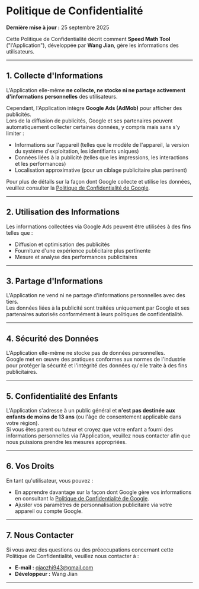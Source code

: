 # Politique de Confidentialité

**Dernière mise à jour :** 25 septembre 2025

Cette Politique de Confidentialité décrit comment **Speed Math Tool** ("l'Application"), développée par **Wang Jian**, gère les informations des utilisateurs.

---

## 1. Collecte d'Informations

L'Application elle-même **ne collecte, ne stocke ni ne partage activement d'informations personnelles** des utilisateurs.

Cependant, l'Application intègre **Google Ads (AdMob)** pour afficher des publicités.  
Lors de la diffusion de publicités, Google et ses partenaires peuvent automatiquement collecter certaines données, y compris mais sans s'y limiter :

- Informations sur l'appareil (telles que le modèle de l'appareil, la version du système d'exploitation, les identifiants uniques)
- Données liées à la publicité (telles que les impressions, les interactions et les performances)
- Localisation approximative (pour un ciblage publicitaire plus pertinent)

Pour plus de détails sur la façon dont Google collecte et utilise les données, veuillez consulter la [Politique de Confidentialité de Google](https://policies.google.com/privacy).

---

## 2. Utilisation des Informations

Les informations collectées via Google Ads peuvent être utilisées à des fins telles que :

- Diffusion et optimisation des publicités
- Fourniture d'une expérience publicitaire plus pertinente
- Mesure et analyse des performances publicitaires

---

## 3. Partage d'Informations

L'Application ne vend ni ne partage d'informations personnelles avec des tiers.  
Les données liées à la publicité sont traitées uniquement par Google et ses partenaires autorisés conformément à leurs politiques de confidentialité.

---

## 4. Sécurité des Données

L'Application elle-même ne stocke pas de données personnelles.  
Google met en œuvre des pratiques conformes aux normes de l'industrie pour protéger la sécurité et l'intégrité des données qu'elle traite à des fins publicitaires.

---

## 5. Confidentialité des Enfants

L'Application s'adresse à un public général et **n'est pas destinée aux enfants de moins de 13 ans** (ou l'âge de consentement applicable dans votre région).  
Si vous êtes parent ou tuteur et croyez que votre enfant a fourni des informations personnelles via l'Application, veuillez nous contacter afin que nous puissions prendre les mesures appropriées.

---

## 6. Vos Droits

En tant qu'utilisateur, vous pouvez :

- En apprendre davantage sur la façon dont Google gère vos informations en consultant la [Politique de Confidentialité de Google](https://policies.google.com/privacy).
- Ajuster vos paramètres de personnalisation publicitaire via votre appareil ou compte Google.

---

## 7. Nous Contacter

Si vous avez des questions ou des préoccupations concernant cette Politique de Confidentialité, veuillez nous contacter à :

- **E-mail :** qiaozhi943@gmail.com
- **Développeur :** Wang Jian

---